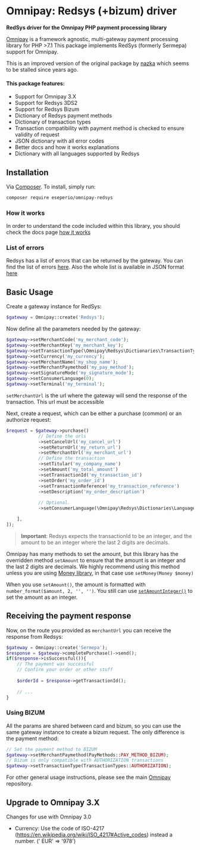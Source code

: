 Omnipay: Redsys (+bizum) driver
===============

**RedSys driver for the Omnipay PHP payment processing library**

[Omnipay](https://github.com/thephpleague/omnipay) is a framework agnostic, multi-gateway payment
processing library for PHP >7.1 This package implements RedSys (formerly Sermepa) support for Omnipay.

This is an improved version of the original package by [nazka](nazka/sermepa-omnipay) which seems to be stalled since
years
ago.

#### This package features:

- Support for Omnipay 3.X
- Support for Redsys 3DS2
- Support for Redsys Bizum
- Dictionary of Redsys payment methods
- Dictionary of transaction types
- Transaction compatibility with payment method is checked to ensure validity of request
- JSON dictionary with all error codes
- Better docs and how it works explanations
- Dictionary with all languages supported by Redsys

Installation
------------

Via [Composer](http://getcomposer.org/). To install, simply run:

```sh
composer require eseperio/omnipay-redsys
```

### How it works

In order to understand the code included within this library, you should check the docs
page [how it works](docs/how-it-works.md)

### List of errors

Redsys has a list of errors that can be returned by the gateway. You can find the list of
errors [here](docs/error-codes.md). Also the whole list is available in JSON format [here](src/utils/error-codes.json)

Basic Usage
-----------
Create a gateway instance for RedSys:

```php
$gateway = Omnipay::create('Redsys');
```

Now define all the parameters needed by the gateway:

```php
$gateway->setMerchantCode('my_merchant_code');
$gateway->setMerchantKey('my_merchant_key');
$gateway->setTransactionType(\Omnipay\Redsys\Dictionaries\TransactionTypes::AUTHORIZATION);
$gateway->setCurrency('my_currency');
$gateway->setMerchantName('my_shop_name');
$gateway->setMerchantPaymethod('my_pay_method');
$gateway->setSignatureMode('my_signature_mode');
$gateway->setConsumerLanguage(0);
$gateway->setTerminal('my_terminal');
```

`setMerchantUrl` is the url where the gateway will send the response of the transaction. This url must be accessible

Next, create a request, which can be either a purchase (common) or an authorize request:

```php
$request = $gateway->purchase()
            // Define the urls
            ->setCancelUrl('my_cancel_url')
            ->setReturnUrl('my_return_url')
            ->setMerchantUrl('my_merchant_url')
            // Define the transaction
            ->setTitular('my_company_name')
            ->setAmount('my_total_amount')
            ->setTransactionId('my_transaction_id')
            ->setOrder('my_order_id')
            ->setTransactionReference('my_transaction_reference')
            ->setDescription('my_order_description')
            
            // Optional. 
            ->setConsumerLanguage(\Omnipay\Redsys\Dictionaries\Languages::SPANISH);

    ],
]);
```

> **Important**: Redsys expects the transactionId to be an integer, and the amount to be an integer where the last 2
> digits are decimals.

Omnipay has many methods to set the amount, but this library has the overridden method `setAmount` to ensure that the
amount is an integer and the last 2 digits are decimals. We highly recommend using this method unless you are using
[Money library](moneyphp/money), in that case use `setMoney(Money $money)`

When you use `setAmount()`, the amount is formatted with `number_format($amount, 2, '', '')`.
You still can
use [`setAmountInteger()`](https://github.com/thephpleague/omnipay-common/blob/e1ebc22615f14219d31cefdf62d7036feb228b1c/src/Common/Message/AbstractRequest.php#L355)
to set the amount as an integer.

## Receiving the payment response

Now, on the route you provided as `merchantUrl` you can receive the response from Redsys:

```php 
$gateway = Omnipay::create('Sermepa');
$response = $gateway->completePurchase()->send();
if($response->isSuccessful()){
    // The payment was successful
    // Confirm your order or other stuff
    
    $orderId = $response->getTransactionId();
    
    // ...
}
```

### Using BIZUM

All the params are shared between card and bizum, so you can use the same gateway instance to create a bizum request.
The only difference is the payment method:

```php
// Set the payment method to BIZUM
$gateway->setMerchantPaymethod(PayMethods::PAY_METHOD_BIZUM);
// Bizum is only compatible with AUTHORIZATION transactions
$gateway->setTransactionType(TransactionTypes::AUTHORIZATION);
```

For other general usage instructions, please see the main [Omnipay](https://github.com/thephpleague/omnipay)
repository.


Upgrade to Omnipay 3.X
-----------

Changes for use with Omnipay 3.0

- Currency: Use the code of ISO-4217 (https://en.wikipedia.org/wiki/ISO_4217#Active_codes) instead a number. ('
  EUR' => '978')


